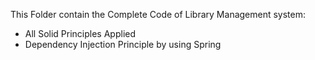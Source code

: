 This Folder contain the Complete Code of Library Management system:
- All Solid Principles Applied
- Dependency Injection Principle by using Spring




